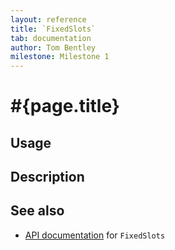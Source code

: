 ```yaml
---
layout: reference
title: `FixedSlots`
tab: documentation
author: Tom Bentley
milestone: Milestone 1
---
```


# #{page.title}

## Usage 

## Description

## See also

* [API documentation](#{site.urls.apidoc}/ceylon/language/FixedSlots.html) for `FixedSlots`

